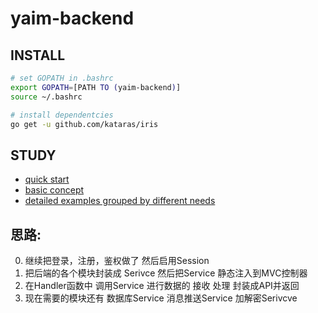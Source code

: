# yaim-backend

## INSTALL
```bash
# set GOPATH in .bashrc
export GOPATH=[PATH TO (yaim-backend)]
source ~/.bashrc

# install dependentcies
go get -u github.com/kataras/iris
```
## STUDY
* [quick start](https://iris-go.com/start/#api-examples)
* [basic concept](https://studyiris.com/doc/)
* [detailed examples grouped by different needs](https://studyiris.com/example/index.html)

## 思路:
0. 继续把登录，注册，鉴权做了 然后启用Session
1. 把后端的各个模块封装成 Serivce 然后把Service 静态注入到MVC控制器
2. 在Handler函数中 调用Service 进行数据的 接收 处理 封装成API并返回
3. 现在需要的模块还有 数据库Service 消息推送Service 加解密Serivcve